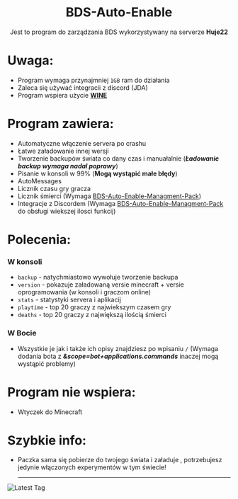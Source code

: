 <div align="center">

# BDS-Auto-Enable

Jest to program do zarządzania BDS wykorzystywany na serverze **Huje22**

</div>


# **Uwaga**:

* Program wymaga przynajmniej `1GB` ram do działania
* Zaleca się używać integracii z discord (JDA)
* Program wspiera użycie [**WINE**](https://github.com/wine-mirror/wine)

# Program zawiera: <br/>

* Automatyczne włączenie servera po crashu
* Łatwe załadowanie innej wersji 
* Tworzenie backupów świata co dany czas i manuałalnie (___Ładowanie backup wymaga nadal poprawy___)
* Pisanie w konsoli w 99% (**Mogą wystąpić małe błędy**)
* AutoMessages
* Licznik czasu gry gracza
* Licznik śmierci (Wymaga [BDS-Auto-Enable-Managment-Pack](https://github.com/Huje22/BDS-Auto-Enable-Managment-Pack))
* Integracje z Discordem
  (Wymaga [BDS-Auto-Enable-Managment-Pack](https://github.com/Huje22/BDS-Auto-Enable-Managment-Pack) do obsługi wiekszej
  ilosci funkcij)

# Polecenia: <br/>
### W konsoli
* `backup` - natychmiastowo wywołuje tworzenie backupa
* `version` - pokazuje załadowaną versie minecraft + versie oprogramowania (w konsoli i graczom online)
* `stats` - statystyki servera i aplikacij
* `playtime` - top 20 graczy z najwiekszym czasem gry
* `deaths` - top 20 graczy z największą ilością śmierci
### W Bocie
* Wszystkie je jak i także ich opisy znajdziesz po wpisaniu `/` (Wymaga dodania bota z ___&scope=bot+applications.commands___ inaczej mogą wystąpić problemy)

# Program nie wspiera: <br/>

* Wtyczek do Minecraft 


# **Szybkie info**:

* Paczka sama się pobierze do twojego świata i załaduje , potrzebujesz jedynie włączonych experymentów w tym świecie!

  ----



![Latest Tag](https://img.shields.io/github/v/tag/Huje22/Bds-Auto-Enable?label=LATEST%20TAG&style=for-the-badge) <br>

